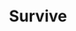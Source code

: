 ---
title: "Survive"
summary: "Survive is an electronic band consisting of Michael Stein, Kyle Dixon, Adam Jones and Mark Donica formed in 2009 in Austin, Texas. The Austin-based quartet have been producing synth-heavy, horror-score-influenced compositions for over a decade, exploring these themes through drum machines and analog synths across various single, EP and LP releases and contributions to soundtracks such as acclaimed indie horror film The Guest. The band gained wider fame after members Dixon and Stein composed the musical score for the Netflix's horror-supernatural hit series Stranger Things.Both volumes of the soundtrack were nominated individually for the Best Score Soundtrack Category for the 2017 Grammy Awards, though neither won. 2017 saw Dixon and Stein also nominated for an ASCAP award as a result of their soundtrack work. In September 2017 Dixon and Stein won the Emmy Award for Outstanding Original Main Title Theme Music for their work on the Stranger Things theme. 2017 has also seen the band curate the music for Sensory, a multi-dimensional immersive restaurant experience' at Sugar Hill Mountain Festival in Melbourne, Australia."
image: "survive.jpg"
apple_music_artist_url: "None"
wikipedia_url: "https://en.wikipedia.org/wiki/Survive_(band)"
---